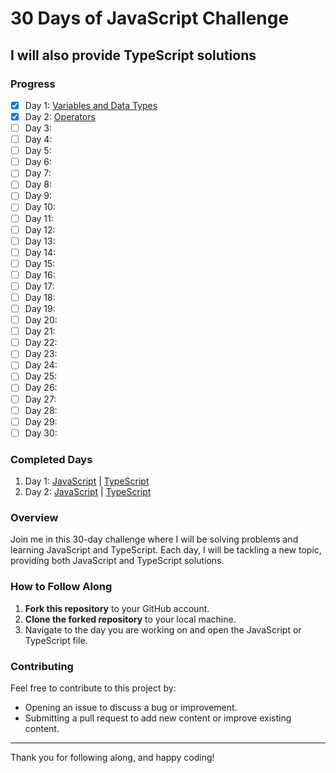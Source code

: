 # 30 Days of JavaScript Challenge
## I will also provide TypeScript solutions

### Progress
- [x] Day 1: [Variables and Data Types](https://github.com/Abdullah-dev0/30-days-javascript-And-typescript/blob/main/Day-1-Javascript/Day-1.js)
- [x] Day 2: [Operators](https://github.com/Abdullah-dev0/30-days-javascript-And-typescript/tree/main/Day-2)
- [ ] Day 3:
- [ ] Day 4:
- [ ] Day 5:
- [ ] Day 6:
- [ ] Day 7:
- [ ] Day 8:
- [ ] Day 9:
- [ ] Day 10:
- [ ] Day 11:
- [ ] Day 12:
- [ ] Day 13:
- [ ] Day 14:
- [ ] Day 15:
- [ ] Day 16:
- [ ] Day 17:
- [ ] Day 18:
- [ ] Day 19:
- [ ] Day 20:
- [ ] Day 21:
- [ ] Day 22:
- [ ] Day 23:
- [ ] Day 24:
- [ ] Day 25:
- [ ] Day 26:
- [ ] Day 27:
- [ ] Day 28:
- [ ] Day 29:
- [ ] Day 30:

### Completed Days
1. Day 1: [JavaScript](https://github.com/Abdullah-dev0/30-days-javascript-And-typescript/blob/main/Day-1-Javascript/Day-1.js) | [TypeScript](https://github.com/Abdullah-dev0/30-days-javascript-And-typescript/blob/main/Day-1-typescript/day-1.ts)
2. Day 2: [JavaScript](https://github.com/Abdullah-dev0/30-days-javascript-And-typescript/blob/main/Day-2/Javascript/day-2-javascript.js) | [TypeScript](https://github.com/Abdullah-dev0/30-days-javascript-And-typescript/blob/main/Day-2/Typescript/day-2-typescript.ts)

### Overview
Join me in this 30-day challenge where I will be solving problems and learning JavaScript and TypeScript. Each day, I will be tackling a new topic, providing both JavaScript and TypeScript solutions.

### How to Follow Along
1. **Fork this repository** to your GitHub account.
2. **Clone the forked repository** to your local machine.
3. Navigate to the day you are working on and open the JavaScript or TypeScript file.

### Contributing
Feel free to contribute to this project by:
- Opening an issue to discuss a bug or improvement.
- Submitting a pull request to add new content or improve existing content.

---

Thank you for following along, and happy coding!
